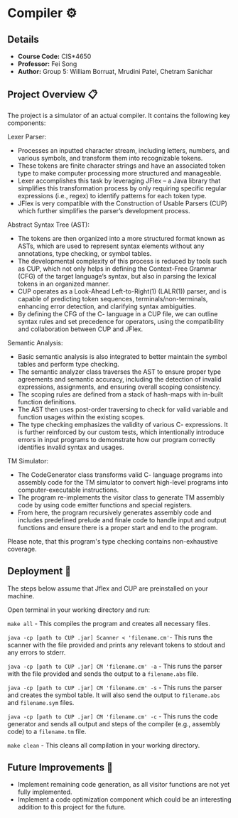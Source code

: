# Compiler ⚙️

## Details 
- **Course Code:** CIS*4650 
- **Professor:** Fei Song  
- **Author:** Group 5: William Borruat, Mrudini Patel, Chetram Sanichar


## Project Overview 📋

The project is a simulator of an actual compiler. It contains the following key components:  

Lexer Parser:  
- Processes an inputted character stream, including letters, numbers, and various symbols, and transform them into recognizable tokens.  
- These tokens are finite character strings and have an associated token type to make computer processing more structured and manageable.  
- Lexer accomplishes this task by leveraging JFlex – a Java library that simplifies this transformation process by only requiring specific regular expressions (i.e., regex) to identify patterns for each token type. 
- JFlex is very compatible with the Construction of Usable Parsers (CUP) which further simplifies the parser’s development process.  

Abstract Syntax Tree (AST):
- The tokens are then organized into a more structured format known as ASTs, which are used to represent syntax elements without any annotations, type checking, or symbol tables. 
- The developmental complexity of this process is reduced by tools such as CUP, which not only helps in defining the Context-Free Grammar (CFG) of the target language’s syntax, but also in parsing the lexical tokens in an organized manner. 
- CUP operates as a Look-Ahead Left-to-Right(1) (LALR(1)) parser, and is capable of predicting token sequences, terminals/non-terminals, enhancing error detection, and clarifying syntax ambiguities.  
- By defining the CFG of the C- language in a CUP file, we can outline syntax rules and set precedence for operators, using the compatibility and collaboration between CUP and JFlex.

Semantic Analysis:  
- Basic semantic analysis is also integrated to better maintain the symbol tables and perform type checking.  
- The semantic analyzer class traverses the AST to ensure proper type agreements and semantic accuracy, including the detection of invalid expressions, assignments, and ensuring overall scoping consistency.  
- The scoping rules are defined from a stack of hash-maps with in-built function definitions.  
- The AST then uses post-order traversing to check for valid variable and function usages within the existing scopes. 
- The type checking emphasizes the validity of various C- expressions. It is further reinforced by our custom tests, which intentionally introduce errors in input programs to demonstrate how our program correctly identifies invalid syntax and usages.

TM Simulator:
- The CodeGenerator class transforms valid C- language programs into assembly code for the TM simulator to convert high-level programs into computer-executable instructions.  
- The program re-implements the visitor class to generate TM assembly code by using code emitter functions and special registers.
- From here, the program recursively generates assembly code and includes predefined prelude and finale code to handle input and output functions and ensure there is a proper
start and end to the program.

Please note, that this program's type checking contains non-exhaustive coverage.


## Deployment 🚀 

The steps below assume that Jflex and CUP are preinstalled on your machine.  

Open terminal in your working directory and run:   

`make all` - This compiles the program and creates all necessary files.  

`java -cp [path to CUP .jar] Scanner < 'filename.cm'`- This runs the scanner with the file provided and prints any relevant tokens to stdout and any errors to stderr. 

`java -cp [path to CUP .jar] CM 'filename.cm' -a` - This runs the parser with the file provided and sends the output to a `filename.abs` file. 

`java -cp [path to CUP .jar] CM 'filename.cm' -s` - This runs the parser and creates the symbol table. It will also send the output to `filename.abs` and `filename.sym` files. 

`java -cp [path to CUP .jar] CM 'filename.cm' -c` - This runs the code generator and sends all output and steps of the compiler (e.g., assembly code) to a `filename.tm` file.  

`make clean` - This cleans all compilation in your working directory.  


## Future Improvements 🔮

- Implement remaining code generation, as all visitor functions are not yet fully implemented.  
- Implement a code optimization component which could be an interesting addition to this project for the future.  
